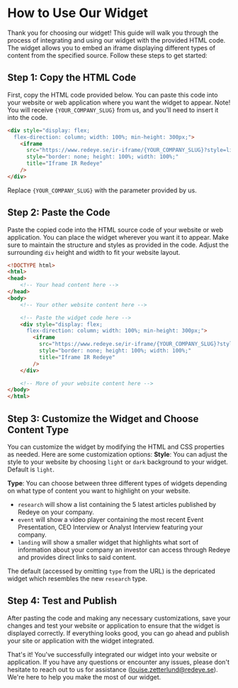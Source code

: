 
# How to Use Our Widget

Thank you for choosing our widget! This guide will walk you through the process of integrating and using our widget with the provided HTML code. The widget allows you to embed an iframe displaying different types of content from the specified source. Follow these steps to get started:

## Step 1: Copy the HTML Code

First, copy the HTML code provided below. You can paste this code into your website or web application where you want the widget to appear. Note! You will receive `{YOUR_COMPANY_SLUG}` from us, and you'll need to insert it into the code.

```html
<div style="display: flex;
  flex-direction: column; width: 100%; min-height: 300px;">
    <iframe
      src="https://www.redeye.se/ir-iframe/{YOUR_COMPANY_SLUG}?style=light&type=research"
      style="border: none; height: 100%; width: 100%;"
      title="Iframe IR Redeye"
    />
</div>
```
Replace `{YOUR_COMPANY_SLUG}` with the parameter provided by us.

## Step 2: Paste the Code

Paste the copied code into the HTML source code of your website or web application. You can place the widget wherever you want it to appear. Make sure to maintain the structure and styles as provided in the code. Adjust the surrounding `div` height and width to fit your website layout.

```html
<!DOCTYPE html>
<html>
<head>
    <!-- Your head content here -->
</head>
<body>
    <!-- Your other website content here -->

    <!-- Paste the widget code here -->
    <div style="display: flex;
      flex-direction: column; width: 100%; min-height: 300px;">
        <iframe
          src="https://www.redeye.se/ir-iframe/{YOUR_COMPANY_SLUG}?style=light&type=research"
          style="border: none; height: 100%; width: 100%;"
          title="Iframe IR Redeye"
        />
    </div>

    <!-- More of your website content here -->
</body>
</html>
```

## Step 3: Customize the Widget and Choose Content Type

You can customize the widget by modifying the HTML and CSS properties as needed. Here are some customization options:
**Style**:
You can adjust the style to your website by choosing `light` or `dark` background to your widget. Default is `light`.

**Type**: 
You can choose between three different types of widgets depending on what type of content you want to highlight on your website. 
- `research` will show a list containing the 5 latest articles published by Redeye on your company. 
- `event` will show a video player containing the most recent Event Presentation, CEO Interview or Analyst Interview featuring your company.
- `landing` will show a smaller widget that highlights what sort of information about your company an investor can access through Redeye and provides direct links to said content.

The default (accessed by omitting `type` from the URL) is the depricated widget which resembles the new `research` type.

## Step 4: Test and Publish

After pasting the code and making any necessary customizations, save your changes and test your website or application to ensure that the widget is displayed correctly. If everything looks good, you can go ahead and publish your site or application with the widget integrated.

That's it! You've successfully integrated our widget into your website or application. If you have any questions or encounter any issues, please don't hesitate to reach out to us for assistance ([louise.zetterlund@redeye.se](mailto:louise.zetterlund@redeye.se)). We're here to help you make the most of our widget.
